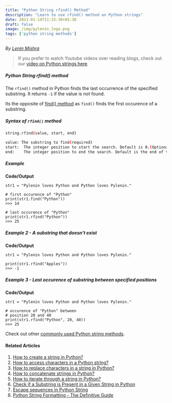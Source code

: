 ```yaml
---
title: "Python String rfind() Method"
description: "Learn to use rfind() method on Python strings"
date: 2021-01-14T11:33:30+05:30
draft: false
image: /img/pylenin_logo.png
tags: ['python string methods']
---
```

<div class="sharethis-inline-follow-buttons"></div>

*By [Lenin Mishra](https://www.pylenin.com/authors/#lenin-mishra)*

> If you prefer to watch Youtube videos over reading blogs, check out our [video on Python strings here](https://youtu.be/MXdNMo_f95I). 

##### Python String rfind() method

The `rfind()` method in Python finds the last occurrence of the specified substring. It returns `-1` if the value is not found.

Its the opposite of [find() method](https://www.pylenin.com/blogs/python-string-find) as `find()` finds the first occurence of a substring.

##### Syntax of `rfind()` method

```bash
string.rfind(value, start, end)

value: The substring to find(required)
start:	The integer position to start the search. Default is 0.(Optional)
end:	The integer position to end the search. Default is the end of the string.(Optional)
```

##### Example

**Code/Output**

```python3
str1 = "Pylenin loves Python and Python loves Pylenin."

# first occurence of "Python"
print(str1.find("Python"))
>>> 14

# last occurence of "Python"
print(str1.rfind("Python"))
>>> 25
```

##### Example 2 - A substring that doesn't exist

**Code/Output**

```python3
str1 = "Pylenin loves Python and Python loves Pylenin."

print(str1.rfind("Apples"))
>>> -1
```

##### Example 3 - Last occurence of substring between specified positions

**Code/Output**

```python3
str1 = "Pylenin loves Python and Python loves Pylenin."

# occurence of "Python" between 
# position 20 and 40
print(str1.rfind("Python", 20, 40))
>>> 25
```

Check out other [commonly used Python string methods](https://www.pylenin.com/blogs/common-python-string-methods).

#### Related Articles

1. [How to create a string in Python?](https://www.pylenin.com/blogs/create-string-python/)
2. [How to access characters in a Python string?](https://www.pylenin.com/blogs/access-characters-in-string/)
3. [How to replace characters in a string in Python?](https://www.pylenin.com/blogs/replace-string-characters-python/)
4. [How to concatenate strings in Python?](https://www.pylenin.com/blogs/concatenate-strings-in-python/)
5. [How to iterate through a string in Python?](https://www.pylenin.com/blogs/iterating-through-python-string/)
6. [Check if a Substring is Present in a Given String in Python](https://www.pylenin.com/blogs/check-substring-in-a-string-python/)
7. [Escape sequences in Python String](https://www.pylenin.com/blogs/escape-sequences-python-string/)
8. [Python String Formatting - The Definitive Guide](https://www.pylenin.com/blogs/python-string-formatting/)

